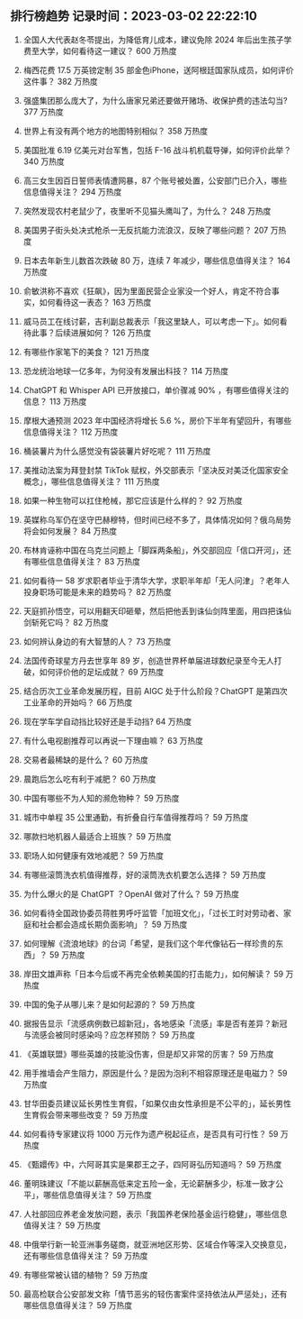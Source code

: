 
## 排行榜趋势 记录时间：2023-03-02 22:22:10
  
  1. 全国人大代表赵冬苓提出，为降低育儿成本，建议免除 2024 年后出生孩子学费至大学，如何看待这一建议？ 600 万热度
    
  2. 梅西花费 17.5 万英镑定制 35 部金色iPhone，送阿根廷国家队成员，如何评价这件事？ 382 万热度
    
  3. 强盛集团那么庞大了，为什么唐家兄弟还要做开赌场、收保护费的违法勾当? 377 万热度
    
  4. 世界上有没有两个地方的地图特别相似？ 358 万热度
    
  5. 美国批准 6.19 亿美元对台军售，包括 F-16 战斗机机载导弹，如何评价此举？ 340 万热度
    
  6. 高三女生因百日誓师表情遭网暴，87 个账号被处置，公安部门已介入，哪些信息值得关注？ 294 万热度
    
  7. 突然发现农村老鼠少了，夜里听不见猫头鹰叫了，为什么？ 248 万热度
    
  8. 美国男子街头处决式枪杀一无反抗能力流浪汉，反映了哪些问题？ 207 万热度
    
  9. 日本去年新生儿数首次跌破 80 万，连续 7 年减少，哪些信息值得关注？ 164 万热度
    
  10. 俞敏洪称不喜欢《狂飙》，因为里面民营企业家没一个好人，肯定不符合事实，如何看待这一表态？ 163 万热度
    
  11. 威马员工在线讨薪，吉利副总裁表示「我这里缺人，可以考虑一下」。如何看待此事？后续进展如何？ 126 万热度
    
  12. 有哪些作家笔下的美食？ 121 万热度
    
  13. 恐龙统治地球一亿多年，为何没有发展出科技？ 114 万热度
    
  14. ChatGPT 和 Whisper API 已开放接口，单价骤减 90% ，有哪些值得关注的信息？ 113 万热度
    
  15. 摩根大通预测 2023 年中国经济将增长 5.6 %，房价下半年有望回升，有哪些信息值得关注？ 112 万热度
    
  16. 桶装薯片为什么感觉没有袋装薯片好吃呢？ 111 万热度
    
  17. 美推动法案为拜登封禁 TikTok 赋权，外交部表示「坚决反对美泛化国家安全概念」，哪些信息值得关注？ 111 万热度
    
  18. 如果一种生物可以扛住枪械，那它应该是什么样的？ 92 万热度
    
  19. 英媒称乌军仍在坚守巴赫穆特，但时间已经不多了，具体情况如何？俄乌局势将会如何发展？ 84 万热度
    
  20. 布林肯诬称中国在乌克兰问题上「脚踩两条船」，外交部回应「信口开河」，还有哪些信息值得关注？ 83 万热度
    
  21. 如何看待一 58 岁求职者毕业于清华大学，求职半年却「无人问津」？老年人投身职场可能是未来的趋势吗？ 82 万热度
    
  22. 天庭抓孙悟空，可以用翻天印砸晕，然后把他丢到诛仙剑阵里面，用四把诛仙剑斩死它吗？ 82 万热度
    
  23. 如何辨认身边的有大智慧的人？ 73 万热度
    
  24. 法国传奇球星方丹去世享年 89 岁，创造世界杯单届进球数纪录至今无人打破，如何评价他的足坛成就？ 69 万热度
    
  25. 结合历次工业革命发展历程，目前 AIGC 处于什么阶段？ChatGPT 是第四次工业革命的开始吗？ 66 万热度
    
  26. 现在学车学自动挡比较好还是手动挡? 64 万热度
    
  27. 有什么电视剧推荐可以再说一下理由嘛？ 63 万热度
    
  28. 交易者最稀缺的是什么？ 60 万热度
    
  29. 晨跑后怎么吃有利于减肥？ 60 万热度
    
  30. 中国有哪些不为人知的濒危物种？ 59 万热度
    
  31. 城市中单程 35 公里通勤，有折叠自行车值得推荐吗？ 59 万热度
    
  32. 哪款扫地机器人最适合上班族？ 59 万热度
    
  33. 职场人如何健康有效地减肥？ 59 万热度
    
  34. 有哪些滚筒洗衣机值得推荐，好的滚筒洗衣机要怎么选择？ 59 万热度
    
  35. 为什么爆火的是 ChatGPT ？OpenAI 做对了什么？ 59 万热度
    
  36. 如何看待全国政协委员蒋胜男呼吁监管「加班文化」，「过长工时对劳动者、家庭和社会都会造成长期负面影响」？ 59 万热度
    
  37. 如何理解《流浪地球》的台词「希望，是我们这个年代像钻石一样珍贵的东西」？ 59 万热度
    
  38. 岸田文雄声称「日本今后或不再完全依赖美国的打击能力」，如何解读？ 59 万热度
    
  39. 中国的兔子从哪儿来？是如何起源的？ 59 万热度
    
  40. 据报告显示「流感病例数已超新冠」，各地感染「流感」率是否有差异？新冠与流感会被同时感染吗？应怎样预防？ 59 万热度
    
  41. 《英雄联盟》哪些英雄的技能没伤害，但是却又非常的厉害？ 59 万热度
    
  42. 用手推墙会产生阻力，原因是什么？是因为泡利不相容原理还是电磁力？ 59 万热度
    
  43. 甘华田委员建议延长男性生育假，「如果仅由女性承担是不公平的」，延长男性生育假会带来哪些改变？ 59 万热度
    
  44. 如何看待专家建议将 1000 万元作为遗产税起征点，是否具有可行性？ 59 万热度
    
  45. 《甄嬛传》中，六阿哥其实是果郡王之子，四阿哥弘历知道吗？ 59 万热度
    
  46. 董明珠建议「不能以薪酬高低来定五险一金，无论薪酬多少，标准一致才公平」，哪些信息值得关注？ 59 万热度
    
  47. 人社部回应养老金发放问题，表示「我国养老保险基金运行稳健」，哪些信息值得关注？ 59 万热度
    
  48. 中俄举行新一轮亚洲事务磋商，就亚洲地区形势、区域合作等深入交换意见，还有哪些信息值得关注？ 59 万热度
    
  49. 有哪些常被认错的植物？ 59 万热度
    
  50. 最高检联合公安部发文称「情节恶劣的轻伤害案件坚持依法从严惩处」，还有哪些信息值得关注？ 59 万热度
    